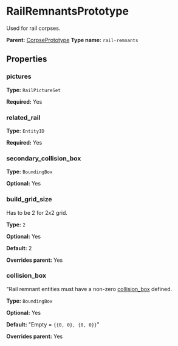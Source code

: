 # RailRemnantsPrototype

Used for rail corpses.

**Parent:** [CorpsePrototype](CorpsePrototype.md)
**Type name:** `rail-remnants`

## Properties

### pictures

**Type:** `RailPictureSet`

**Required:** Yes

### related_rail

**Type:** `EntityID`

**Required:** Yes

### secondary_collision_box

**Type:** `BoundingBox`

**Optional:** Yes

### build_grid_size

Has to be 2 for 2x2 grid.

**Type:** `2`

**Optional:** Yes

**Default:** 2

**Overrides parent:** Yes

### collision_box

"Rail remnant entities must have a non-zero [collision_box](prototype:EntityPrototype::collision_box) defined.

**Type:** `BoundingBox`

**Optional:** Yes

**Default:** "Empty = `{{0, 0}, {0, 0}}`"

**Overrides parent:** Yes

